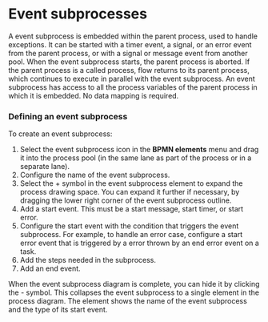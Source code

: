 # Event subprocesses

A event subprocess is embedded within the parent process, used to handle exceptions. It can be started with a timer event, a signal, or an error event from the parent process, or with a signal or message event from another pool. When the event subprocess starts, the parent process is aborted. If the parent process is a called process, flow returns to its parent process, which continues to execute in parallel with the event subprocess. An event subprocess has access to all the process variables of the parent process in which it is embedded. No data mapping is required.

### Defining an event subprocess

To create an event subprocess:

1. Select the event subprocess icon in the **BPMN elements** menu and drag it into the process pool (in the same lane as part of the process or in a separate lane).
2. Configure the name of the event subprocess. 
3. Select the + symbol in the event subprocess element to expand the process drawing space. You can expand it further if necessary, by dragging the lower right corner of the event subprocess outline.
4. Add a start event. This must be a start message, start timer, or start error.
5. Configure the start event with the condition that triggers the event subprocess. 
For example, to handle an error case, configure a start error event that is triggered by a error thrown by an end error event on a task.
6. Add the steps needed in the subprocess.
7. Add an end event.

When the event subprocess diagram is complete, you can hide it by clicking the - symbol. This collapses the event subprocess to a single element in the process diagram. The element shows the name of the event subprocess and the type of its start event.
